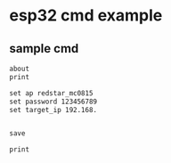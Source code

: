 # esp32 cmd example

## sample cmd
```txt
about
print

set ap redstar_mc0815
set password 123456789
set target_ip 192.168.


save 

print

```
